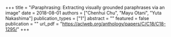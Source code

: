 +++
title = "iParaphrasing: Extracting visually grounded paraphrases via an image"
date = 2018-08-01
authors = ["Chenhui Chu", "Mayu Otani", "Yuta Nakashima"]
publication_types = ["1"]
abstract = ""
featured = false
publication = ""
url_pdf = "https://aclweb.org/anthology/papers/C/C18/C18-1295/"
+++

